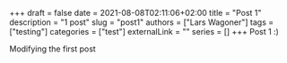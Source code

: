 +++ 
draft = false
date = 2021-08-08T02:11:06+02:00
title = "Post 1"
description = "1 post"
slug = "post1"
authors = ["Lars Wagoner"]
tags = ["testing"]
categories = ["test"]
externalLink = ""
series = []
+++
Post 1 :)

Modifying the first post
